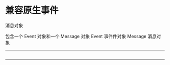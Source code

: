 # 兼容原生事件

消息对象

包含一个 Event 对象和一个 Message 对象
Event 事件件对象
Message 消息对象

----------------------------------------------------------------------

```javascript

```

----------------------------------------------------------------------

```javascript

```